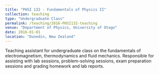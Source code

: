 ```yaml
---
title: "PHSI 132 - Fundamentals of Physics II"
collection: teaching
type: "Undergraduate Class"
permalink: /teaching/2016-PHSI132-teaching
venue: "Department of Physics, University of Otago"
date: 2016-01-01
location: "Dunedin, New Zealand"
---
```


Teaching assistant for undergraduate class on the fundamentals of electromagnetism, thermodynamics and fluid mechanics. Responsible for assisting with lab sessions, problem-solving sessions, exam preparation sessions and grading homework and lab reports.



